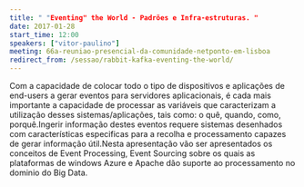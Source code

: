 ```yaml
---
title: " "Eventing" the World - Padrões e Infra-estruturas. "
date: 2017-01-28
start_time: 12:00
speakers: ["vitor-paulino"]
meeting: 66a-reuniao-presencial-da-comunidade-netponto-em-lisboa
redirect_from: /sessao/rabbit-kafka-eventing-the-world/
---
```


Com a capacidade de colocar todo o tipo de dispositivos e aplicações de end-users a gerar eventos para servidores aplicacionais, é cada mais importante a capacidade de processar as variáveis que caracterizam a utilização desses sistemas/aplicações, tais como: o quê, quando, como, porquê.Ingerir informação destes eventos requere sistemas desenhados com características especificas para a recolha e processamento capazes de gerar informação útil.Nesta apresentação vão ser apresentados os conceitos de Event Processing, Event Sourcing sobre os quais as plataformas de windows Azure e Apache dão suporte ao processamento no dominio do Big Data.
